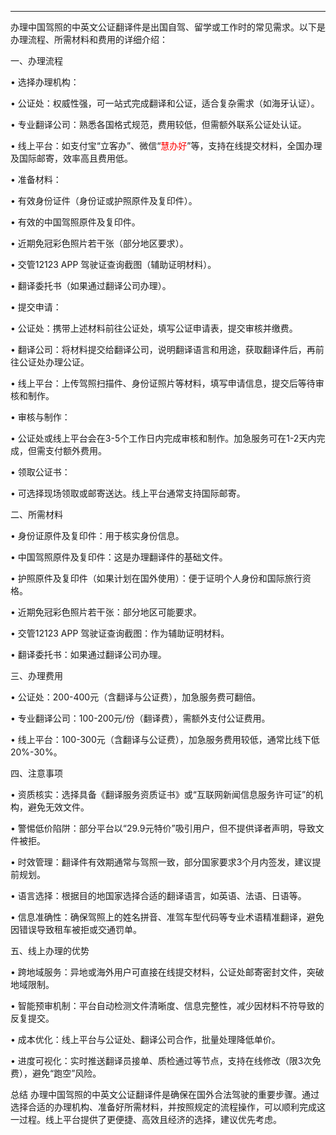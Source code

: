 
---

办理中国驾照的中英文公证翻译件是出国自驾、留学或工作时的常见需求。以下是办理流程、所需材料和费用的详细介绍：


一、办理流程

• 选择办理机构：

• 公证处：权威性强，可一站式完成翻译和公证，适合复杂需求（如海牙认证）。

• 专业翻译公司：熟悉各国格式规范，费用较低，但需额外联系公证处认证。

• 线上平台：如支付宝“立客办”、微信“<span style="color:rgb(255, 0, 0)">慧办好</span>”等，支持在线提交材料，全国办理及国际邮寄，效率高且费用低。


• 准备材料：

• 有效身份证件（身份证或护照原件及复印件）。

• 有效的中国驾照原件及复印件。

• 近期免冠彩色照片若干张（部分地区要求）。

• 交管12123 APP 驾驶证查询截图（辅助证明材料）。

• 翻译委托书（如果通过翻译公司办理）。


• 提交申请：

• 公证处：携带上述材料前往公证处，填写公证申请表，提交审核并缴费。

• 翻译公司：将材料提交给翻译公司，说明翻译语言和用途，获取翻译件后，再前往公证处办理公证。

• 线上平台：上传驾照扫描件、身份证照片等材料，填写申请信息，提交后等待审核和制作。


• 审核与制作：

• 公证处或线上平台会在3-5个工作日内完成审核和制作。加急服务可在1-2天内完成，但需支付额外费用。


• 领取公证书：

• 可选择现场领取或邮寄送达。线上平台通常支持国际邮寄。


二、所需材料

• 身份证原件及复印件：用于核实身份信息。

• 中国驾照原件及复印件：这是办理翻译件的基础文件。

• 护照原件及复印件（如果计划在国外使用）：便于证明个人身份和国际旅行资格。

• 近期免冠彩色照片若干张：部分地区可能要求。

• 交管12123 APP 驾驶证查询截图：作为辅助证明材料。

• 翻译委托书：如果通过翻译公司办理。


三、办理费用

• 公证处：200-400元（含翻译与公证费），加急服务费可翻倍。

• 专业翻译公司：100-200元/份（翻译费），需额外支付公证费用。

• 线上平台：100-300元（含翻译与公证费），加急服务费用较低，通常比线下低20%-30%。


四、注意事项

• 资质核实：选择具备《翻译服务资质证书》或“互联网新闻信息服务许可证”的机构，避免无效文件。

• 警惕低价陷阱：部分平台以“29.9元特价”吸引用户，但不提供译者声明，导致文件被拒。

• 时效管理：翻译件有效期通常与驾照一致，部分国家要求3个月内签发，建议提前规划。

• 语言选择：根据目的地国家选择合适的翻译语言，如英语、法语、日语等。

• 信息准确性：确保驾照上的姓名拼音、准驾车型代码等专业术语精准翻译，避免因错误导致租车被拒或交通罚单。


五、线上办理的优势

• 跨地域服务：异地或海外用户可直接在线提交材料，公证处邮寄密封文件，突破地域限制。

• 智能预审机制：平台自动检测文件清晰度、信息完整性，减少因材料不符导致的反复提交。

• 成本优化：线上平台与公证处、翻译公司合作，批量处理降低单价。

• 进度可视化：实时推送翻译员接单、质检通过等节点，支持在线修改（限3次免费），避免“跑空”风险。


总结
办理中国驾照的中英文公证翻译件是确保在国外合法驾驶的重要步骤。通过选择合适的办理机构、准备好所需材料，并按照规定的流程操作，可以顺利完成这一过程。线上平台提供了更便捷、高效且经济的选择，建议优先考虑。